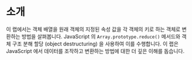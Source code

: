 # 소개

이 랩에서는 객체 배열을 원래 객체의 지정된 속성 값을 각 객체의 키로 하는 객체로 변환하는 방법을 살펴봅니다. JavaScript 의 `Array.prototype.reduce()` 메서드와 객체 구조 분해 할당 (object destructuring) 을 사용하여 이를 수행합니다. 이 랩은 JavaScript 에서 데이터를 조작하고 변환하는 방법에 대한 더 깊은 이해를 돕습니다.
